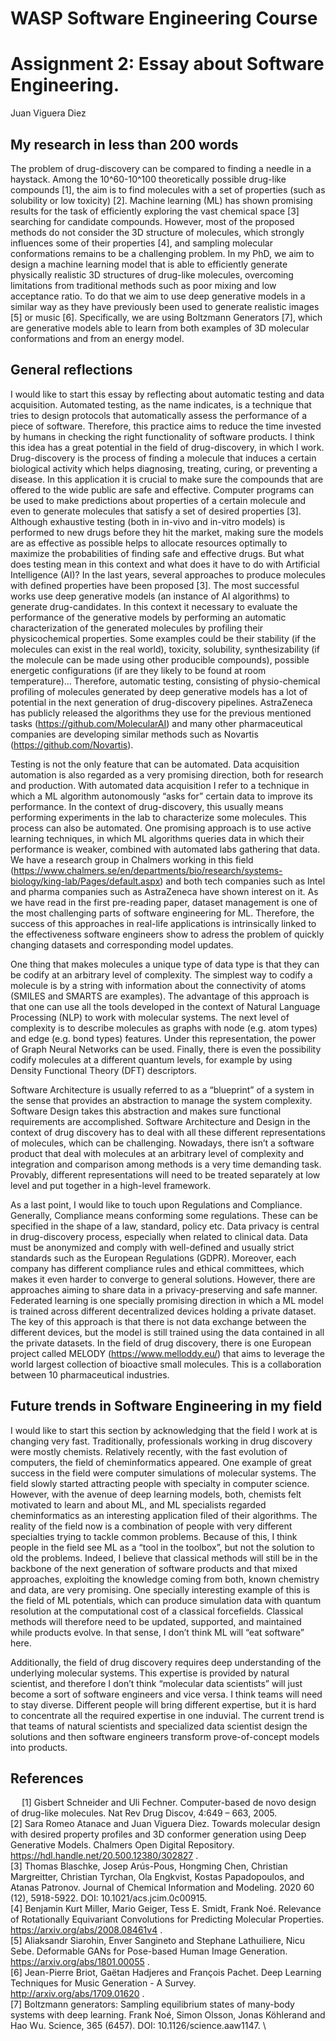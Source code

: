 # WASP Software Engineering Course
# Assignment 2: Essay about Software Engineering.
Juan Viguera Diez

## My research in less than 200 words

The problem of drug-discovery can be compared to finding a needle in a haystack. Among the 10^60-10^100 theoretically possible drug-like compounds [1], the aim is to find molecules with a set of properties (such as solubility or low toxicity) [2]. Machine learning (ML) has shown promising results for the task of efficiently exploring the vast chemical space [3] searching for candidate compounds. However, most of the proposed methods do not consider the 3D structure of molecules, which strongly influences some of their properties [4], and sampling molecular conformations remains to be a challenging problem. In my PhD, we aim to design a machine learning model that is able to efficiently generate physically realistic 3D structures of drug-like molecules, overcoming limitations from traditional methods such as poor mixing and low acceptance ratio. To do that we aim to use deep generative models in a similar way as they have previously been used to generate realistic images [5] or music [6]. Specifically, we are using Boltzmann Generators [7], which are generative models able to learn from both examples of 3D molecular conformations and from an energy model.

## General reflections

I would like to start this essay by reflecting about automatic testing and data acquisition. Automated testing, as the name indicates, is a technique that tries to design protocols that automatically assess the performance of a piece of software. Therefore, this practice aims to reduce the time invested by humans in checking the right functionality of software products. I think this idea has a great potential in the field of drug-discovery, in which I work. Drug-discovery is the process of finding a molecule that induces a certain biological activity which helps diagnosing, treating, curing, or preventing a disease. In this application it is crucial to make sure the compounds that are offered to the wide public are safe and effective. Computer programs can be used to make predictions about properties of a certain molecule and even to generate molecules that satisfy a set of desired properties [3]. Although exhaustive testing (both in in-vivo and in-vitro models) is performed to new drugs before they hit the market, making sure the models are as effective as possible helps to allocate resources optimally to maximize the probabilities of finding safe and effective drugs. But what does testing mean in this context and what does it have to do with Artificial Intelligence (AI)? In the last years, several approaches to produce molecules with defined properties have been proposed [3]. The most successful works use deep generative models (an instance of AI algorithms) to generate drug-candidates. In this context it necessary to evaluate the performance of the generative models by performing an automatic characterization of the generated molecules by profiling their physicochemical properties. Some examples could be their stability (if the molecules can exist in the real world), toxicity, solubility, synthesizability (if the molecule can be made using other producible compounds), possible energetic configurations (if are they likely to be found at room temperature)… Therefore, automatic testing, consisting of physio-chemical profiling of molecules generated by deep generative models has a lot of potential in the next generation of drug-discovery pipelines. AstraZeneca has publicly released the algorithms they use for the previous mentioned tasks (https://github.com/MolecularAI) and many other pharmaceutical companies are developing similar methods such as Novartis (https://github.com/Novartis).

Testing is not the only feature that can be automated. Data acquisition automation is also regarded as a very promising direction, both for research and production. With automated data acquisition I refer to a technique in which a ML algorithm autonomously “asks for” certain data to improve its performance. In the context of drug-discovery, this usually means performing experiments in the lab to characterize some molecules. This process can also be automated. One promising approach is to use active learning techniques, in which ML algorithms queries data in which their performance is weaker, combined with automated labs gathering that data. We have a research group in Chalmers working in this field (https://www.chalmers.se/en/departments/bio/research/systems-biology/king-lab/Pages/default.aspx) and both tech companies such as Intel and pharma companies such as AstraZeneca have shown interest on it. As we have read in the first pre-reading paper, dataset management is one of the most challenging parts of software engineering for ML. Therefore, the success of this approaches in real-life applications is intrinsically linked to the effectiveness software engineers show to adress the problem of quickly changing datasets and corresponding model updates.

One thing that makes molecules a unique type of data type is that they can be codify at an arbitrary level of complexity. The simplest way to codify a molecule is by a string with information about the connectivity of atoms (SMILES and SMARTS are examples). The advantage of this approach is that one can use all the tools developed in the context of Natural Language Processing (NLP) to work with molecular systems. The next level of complexity is to describe molecules as graphs with node (e.g. atom types) and edge (e.g. bond types) features. Under this representation, the power of Graph Neural Networks can be used. Finally, there is even the possibility codify molecules at a different quantum levels, for example by using Density Functional Theory (DFT) descriptors. 

Software Architecture is usually referred to as a “blueprint” of a system in the sense that provides an abstraction to manage the system complexity. Software Design takes this abstraction and makes sure functional requirements are accomplished. Software Architecture and Design in the context of drug discovery has to deal with all these different representations of molecules, which can be challenging. Nowadays, there isn’t a software product that deal with molecules at an arbitrary level of complexity and integration and comparison among methods is a very time demanding task. Provably, different representations will need to be treated separately at low level and put together in a high-level framework.

As a last point, I would like to touch upon Regulations and Compliance. Generally, Compliance means conforming some regulations. These can be specified in the shape of a law, standard, policy etc. Data privacy is central in drug-discovery process, especially when related to clinical data. Data must be anonymized and comply with well-defined and usually strict standards such as the European Regulations (GDPR). Moreover, each company has different compliance rules and ethical committees, which makes it even harder to converge to general solutions. However, there are approaches aiming to share data in a privacy-preserving and safe manner. Federated learning is one specially promising direction in which a ML model is trained across different decentralized devices holding a private dataset. The key of this approach is that there is not data exchange between the different devices, but the model is still trained using the data contained in all the private datasets. In the field of drug discovery, there is one European project called MELODY (https://www.melloddy.eu/) that aims to leverage the world largest collection of bioactive small molecules. This is a collaboration between 10 pharmaceutical industries.

## Future trends in Software Engineering in my field

I would like to start this section by acknowledging that the field I work at is changing very fast. Traditionally, professionals working in drug discovery were mostly chemists. Relatively recently, with the fast evolution of computers, the field of cheminformatics appeared. One example of great success in the field were computer simulations of molecular systems. The field slowly started attracting people with specialty in computer science. However, with the avenue of deep learning models, both, chemists felt motivated to learn and about ML, and ML specialists regarded cheminformatics as an interesting application filed of their algorithms. The reality of the field now is a combination of people with very different specialties trying to tackle common problems. Because of this, I think people in the field see ML as a “tool in the toolbox”, but not the solution to old the problems. Indeed, I believe that classical methods will still be in the backbone of the next generation of software products and that mixed approaches, exploiting the knowledge coming from both, known chemistry and data, are very promising. One specially interesting example of this is the field of ML potentials, which can produce simulation data with quantum resolution at the computational cost of a classical forcefields. Classical methods will therefore need to be updated, supported, and maintained while products evolve. In that sense, I don’t think ML will “eat software” here.

Additionally, the field of drug discovery requires deep understanding of the underlying molecular systems. This expertise is provided by natural scientist, and therefore I don’t think “molecular data scientists” will just become a sort of software engineers and vice versa. I think teams will need to stay diverse. Different people will bring different expertise, but it is hard to concentrate all the required expertise in one induvial. The current trend is that teams of natural scientists and specialized data scientist design the solutions and then software engineers transform prove-of-concept models into products.

## References
 
[1] Gisbert Schneider and Uli Fechner. Computer-based de novo design of drug-like molecules. Nat Rev Drug Discov, 4:649 – 663, 2005. \
[2] Sara Romeo Atanace and Juan Viguera Diez. Towards molecular design with desired property profiles and 3D conformer generation using Deep Generative Models. Chalmers Open Digital Repository. https://hdl.handle.net/20.500.12380/302827 . \
[3] Thomas Blaschke, Josep Arús-Pous, Hongming Chen, Christian Margreitter, Christian Tyrchan, Ola Engkvist, Kostas Papadopoulos, and Atanas Patronov. Journal of Chemical Information and Modeling. 2020 60 (12), 5918-5922. DOI: 10.1021/acs.jcim.0c00915. \
[4] Benjamin Kurt Miller, Mario Geiger, Tess E. Smidt, Frank Noé. Relevance of Rotationally Equivariant Convolutions for Predicting Molecular Properties. https://arxiv.org/abs/2008.08461v4 . \
[5] Aliaksandr Siarohin, Enver Sangineto and Stephane Lathuiliere, Nicu Sebe. Deformable GANs for Pose-based Human Image Generation. https://arxiv.org/abs/1801.00055 . \
[6] Jean-Pierre Briot, Gaëtan Hadjeres and François Pachet. Deep Learning Techniques for Music Generation - A Survey. http://arxiv.org/abs/1709.01620 . \
[7] Boltzmann generators: Sampling equilibrium states of many-body systems with deep learning. Frank Noé, Simon Olsson, Jonas Köhlerand and Hao Wu. Science, 365 (6457). DOI: 10.1126/science.aaw1147. \
